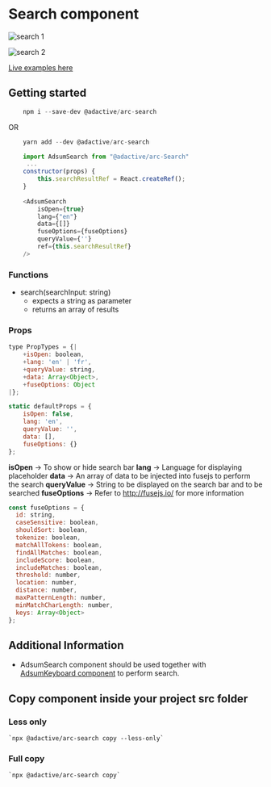 # Search component

![search 1](https://user-images.githubusercontent.com/8574893/40287867-f3ca6440-5ce2-11e8-8237-22165597d769.png)

![search 2](https://user-images.githubusercontent.com/8574893/40287868-f3f527a2-5ce2-11e8-8dc8-8a322017268e.png)

[Live examples here](https://adactivesas.github.io/adsum-react-components/packages/adsum-search/examples/)

## Getting started

```javascript
    npm i --save-dev @adactive/arc-search
```
OR
```javascript
    yarn add --dev @adactive/arc-search
```

```javascript
    import AdsumSearch from "@adactive/arc-Search"
     ...
    constructor(props) {    
        this.searchResultRef = React.createRef();
    }
    
    <AdsumSearch 
        isOpen={true}
        lang={"en"}
        data={[]}
        fuseOptions={fuseOptions}
        queryValue={''}
        ref={this.searchResultRef}
    />
```

### Functions
- search(searchInput: string)
    - expects a string as parameter 
    - returns an array of results

### Props
 
```javascript
type PropTypes = {|
    +isOpen: boolean,
    +lang: 'en' | 'fr',
    +queryValue: string,
    +data: Array<Object>,
    +fuseOptions: Object
|};

static defaultProps = {
    isOpen: false,
    lang: 'en',
    queryValue: '',
    data: [],
    fuseOptions: {} 
};
```
**isOpen** -> To show or hide search bar
**lang** -> Language for displaying placeholder
**data** -> An array of data to be injected into fusejs to perform the search
**queryValue** -> String to be displayed on the search bar and to be searched
**fuseOptions** -> Refer to http://fusejs.io/ for more information

```javascript
const fuseOptions = {
  id: string,
  caseSensitive: boolean,
  shouldSort: boolean,
  tokenize: boolean,
  matchAllTokens: boolean,
  findAllMatches: boolean,
  includeScore: boolean,
  includeMatches: boolean,
  threshold: number,
  location: number,
  distance: number,
  maxPatternLength: number,
  minMatchCharLength: number,
  keys: Array<Object>
};
```

## Additional Information
- AdsumSearch component should be used together with [AdsumKeyboard component](https://github.com/AdactiveSAS/adsum-react-components/tree/master/packages/adsum-keyboard) to perform search.


## Copy component inside your project src folder  

### Less only
    `npx @adactive/arc-search copy --less-only`
    
### Full copy
    `npx @adactive/arc-search copy`